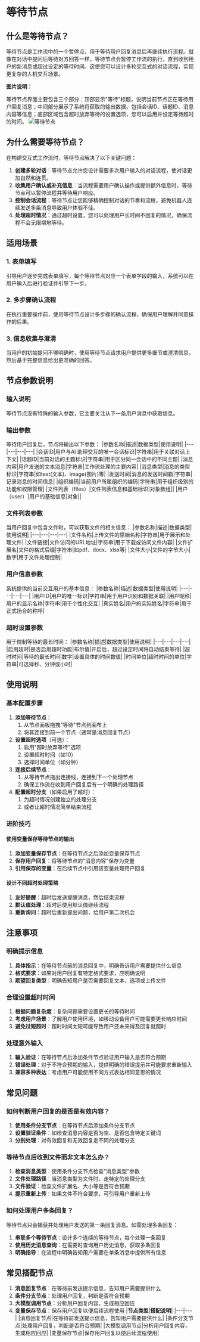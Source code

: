 # 等待节点

## 什么是等待节点？
等待节点是工作流中的一个暂停点，用于等待用户回复消息后再继续执行流程。就像在对话中提问后等待对方回答一样，等待节点会暂停工作流的执行，直到收到用户的新消息或超过设定的等待时间。这使您可以设计多轮交互式的对话流程，实现更复杂的人机交互场景。

**图片说明：**

等待节点界面主要包含三个部分：顶部显示"等待"标题，说明当前节点正在等待用户回复消息；中间部分展示了系统将获取的输出数据，包括会话ID、话题ID、消息内容等信息；底部区域包含超时放弃等待的设置选项，您可以启用并设定等待超时的时间。
![等待节点](/static/img/wait-node-1.png)

## 为什么需要等待节点？
在构建交互式工作流时，等待节点解决了以下关键问题：
1. **创建多轮对话**：等待节点允许您设计需要多次用户输入的对话流程，使对话更加自然和连贯。
2. **收集用户确认或补充信息**：当流程需要用户确认操作或提供额外信息时，等待节点可以暂停流程并等待用户响应。
3. **控制会话流程**：等待节点让您能够精确控制对话的节奏和流程，避免机器人连续发送多条消息导致用户体验不佳。
4. **处理超时情况**：通过超时设置，您可以处理用户长时间不回复的情况，确保流程不会无限期地等待。
## 适用场景
### 1. 表单填写
引导用户逐步完成表单填写，每个等待节点对应一个表单字段的输入，系统可以在用户输入后进行验证并引导下一步。
### 2. 多步骤确认流程
在执行重要操作前，使用等待节点设计多步骤的确认流程，确保用户理解并同意操作的后果。
### 3. 信息收集与澄清
当用户的初始提问不够明确时，使用等待节点请求用户提供更多细节或澄清信息，然后基于完整信息给出更准确的回答。
## 节点参数说明
### 输入说明
等待节点没有特殊的输入参数，它主要关注从下一条用户消息中获取信息。
### 输出参数
等待用户回复后，节点将输出以下参数：
|参数名称|描述|数据类型|使用说明|
|---|---|---|---|
|会话ID|用户与AI 助理交互的唯一会话标识|字符串|用于关联对话上下文|
|话题ID|当前对话的主题标识|字符串|用于区分同一会话中的不同主题|
|消息内容|用户发送的文本消息|字符串|工作流处理的主要内容|
|消息类型|消息的类型标识|字符串|如text(文本)、image(图片)等|
|发送时间|消息的发送时间戳|字符串|记录消息的时间信息|
|组织编码|当前用户所属组织的编码|字符串|用于组织级别的功能和权限管理|
|文件列表（files）|文件列表信息和基础标识|对象数组||
|用户（user）|用户的基础信息|对象||

### 文件列表参数
当用户回复中包含文件时，可以获取文件的相关信息：
|参数名称|描述|数据类型|使用说明|
|---|---|---|---|
|文件名称|上传文件的原始名称|字符串|用于展示和处理文件|
|文件链接|文件访问的URL地址|字符串|用于下载或访问文件内容|
|文件扩展名|文件的格式后缀|字符串|如pdf、docx、xlsx等|
|文件大小|文件的字节大小|数字|用于文件处理控制|

### 用户信息参数
系统提供的当前交互用户的基本信息：
|参数名称|描述|数据类型|使用说明|
|---|---|---|---|
|用户ID|用户的唯一标识|字符串|用于用户识别和数据关联|
|用户昵称|用户的显示名称|字符串|用于个性化交互|
|真实姓名|用户的实际姓名|字符串|用于正式场合的称呼|

### 超时设置参数
用于控制等待的最长时间：
|参数名称|描述|数据类型|使用说明|
|---|---|---|---|
|启用超时|是否启用超时功能|布尔值|开启后，超过设定时间将自动结束等待|
|超时时间|等待的最长时间|数字|设置具体的时间数值|
|时间单位|超时时间的单位|字符串|可选择秒、分钟或小时|

## 使用说明
### 基本配置步骤
1. **添加等待节点**：
    1. 从节点面板拖拽"等待"节点到画布上
    2. 将其连接到前一个节点（通常是消息回复节点）
2. **设置超时选项**（可选）：
    1. 启用"超时放弃等待"选项
    2. 设置超时时间（如10）
    3. 选择时间单位（如分钟）
3. **连接后续节点**：
    1. 从等待节点拖出连接线，连接到下一个处理节点
    2. 确保工作流在收到用户回复后有一个明确的处理路径
4. **配置超时分支**（如果启用了超时）：
    1. 为超时情况创建独立的处理分支
    2. 或者让超时情况简单结束流程
### 进阶技巧
#### 使用变量保存等待节点的输出
1. **添加变量保存节点**：在等待节点之后添加变量保存节点
2. **保存用户回复**：将等待节点的"消息内容"保存为变量
3. **引用保存的变量**：在后续节点中引用该变量处理用户回复
#### 设计不同超时处理策略
1. **友好提醒**：超时后发送提醒消息，然后结束流程
2. **默认值处理**：超时后使用默认值继续流程
3. **重新询问**：超时后重新提出问题，给用户第二次机会
## 注意事项
### 明确提示信息
1. **具体指示**：在等待节点前的消息回复中，明确告诉用户需要提供什么信息
2. **格式要求**：如果对用户回复有特定格式要求，应明确说明
3. **期望回复类型**：明确告知用户是否需要回复文本、选项或上传文件
### 合理设置超时时间
1. **根据问题复杂度**：复杂问题需要设置更长的等待时间
2. **考虑用户场景**：了解用户使用环境，如移动设备用户可能需要更长响应时间
3. **避免过短超时**：超时时间太短可能导致用户还未来得及回复就超时
### 处理意外输入
1. **输入验证**：在等待节点后添加条件节点验证用户输入是否符合预期
2. **错误处理**：对于不符合预期的输入，提供明确的错误提示并可能要求重新输入
3. **兼容多种表达**：考虑用户可能使用不同方式表达相同意思的情况
## 常见问题
### 如何判断用户回复的是否是有效内容？
1. **使用条件分支节点**：在等待节点后添加条件分支节点
2. **设置验证条件**：如检查消息内容是否为空、是否包含特定关键词
3. **分别处理**：对有效回复和无效回复走不同的处理分支
### 等待节点后收到文件而非文本怎么办？
1. **检查消息类型**：使用条件分支节点检查"消息类型"参数
2. **文件处理路径**：当消息类型为文件时，走特定的处理分支
3. **文件验证**：检查文件扩展名、大小等是否符合预期
4. **提示重新上传**：如果文件不符合要求，可引导用户重新上传
### 如何处理用户多条回复？
等待节点只会捕获并处理用户发送的第一条回复消息。如需处理多条回复：
1. **串联多个等待节点**：设计多个连续的等待节点，每个处理一条回复
2. **使用历史消息查询**：在需要时查询用户历史消息，获取多条回复
3. **明确指导**：在流程中明确告知用户需要在单条消息中提供所有信息
## 常见搭配节点
1. **消息回复节点**：在等待前发送提示信息，告知用户需要提供什么
2. **条件分支节点**：处理用户回复，判断是否符合预期
3. **大模型调用节点**：分析用户回复内容，生成相应回应
4. **变量保存节点**：保存用户回复以便后续流程使用
|**节点类型**|**搭配说明**|
|---|---|
|消息回复节点|在等待前发送提示信息，告知用户需要提供什么|
|条件分支节点|处理用户回复，判断是否符合预期|
|大模型调用节点|分析用户回复内容，生成相应回应|
|变量保存节点|保存用户回复以便后续流程使用|